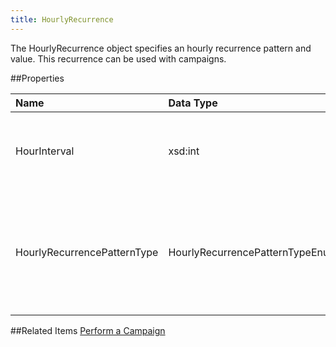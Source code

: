 ```yaml
---
title: HourlyRecurrence
---
```

The HourlyRecurrence object specifies an hourly recurrence pattern and value. This recurrence can be used with campaigns.

##Properties
<table class="table table-hover"> <thead align="left"><tr><th>Name</th><th>Data Type</th><th>Description</th></tr></thead> <tbody><tr><td>HourInterval</td><td>xsd:int</td><td>Specifies hour interval in hourly recurrence pattern.</td></tr><tr><td>HourlyRecurrencePatternType</td><td>HourlyRecurrencePatternTypeEnum</td><td>Defines the pattern type for an hourly recurrence. Valid values include: <ul><li>Interval</li></ul></td></tr></tbody></table>

##Related Items
[Perform a Campaign](performing_a_campaign_via_the_web_service_api.htm)
